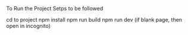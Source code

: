To Run the Project Setps to be followed

cd to project
npm install
npm run build
npm run dev (if blank page, then open in incognito)

